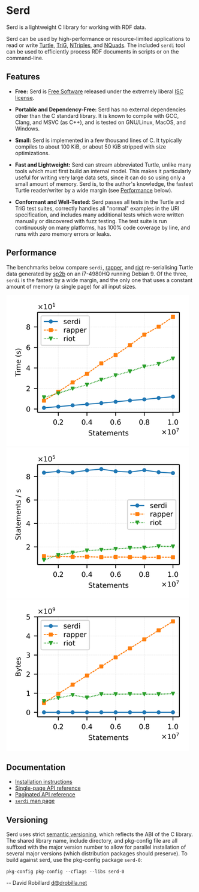 Serd
====

Serd is a lightweight C library for working with RDF data.

Serd can be used by high-performance or resource-limited applications to read
or write [Turtle][], [TriG][], [NTriples][], and [NQuads][].  The included
`serdi` tool can be used to efficiently process RDF documents in scripts or on
the command-line.

Features
--------

 * **Free:** Serd is [Free Software][] released under the extremely liberal
   [ISC license][].

 * **Portable and Dependency-Free:** Serd has no external dependencies other
   than the C standard library.  It is known to compile with GCC, Clang, and
   MSVC (as C++), and is tested on GNU/Linux, MacOS, and Windows.

 * **Small:** Serd is implemented in a few thousand lines of C.  It typically
   compiles to about 100 KiB, or about 50 KiB stripped with size optimizations.

 * **Fast and Lightweight:** Serd can stream abbreviated Turtle, unlike many
   tools which must first build an internal model.  This makes it particularly
   useful for writing very large data sets, since it can do so using only a
   small amount of memory.  Serd is, to the author's knowledge, the fastest
   Turtle reader/writer by a wide margin (see [Performance](#performance)
   below).

 * **Conformant and Well-Tested:** Serd passes all tests in the Turtle and TriG
   test suites, correctly handles all "normal" examples in the URI
   specification, and includes many additional tests which were written
   manually or discovered with fuzz testing.  The test suite is run
   continuously on many platforms, has 100% code coverage by line, and runs
   with zero memory errors or leaks.

Performance
-----------

The benchmarks below compare `serdi`, [rapper][], and [riot][] re-serialising
Turtle data generated by [sp2b][] on an i7-4980HQ running Debian 9.  Of the
three, `serdi` is the fastest by a wide margin, and the only one that uses a
constant amount of memory (a single page) for all input sizes.

![Time](doc/serdi-time.svg)
![Throughput](doc/serdi-throughput.svg)
![Memory](doc/serdi-memory.svg)

Documentation
-------------

 * [Installation instructions](INSTALL.md)
 * [Single-page API reference](https://drobilla.gitlab.io/serd/c/singlehtml)
 * [Paginated API reference](https://drobilla.gitlab.io/serd/c/html)
 * [`serdi` man page](https://drobilla.gitlab.io/serd/man/serdi.html)

Versioning
----------

Serd uses strict [semantic versioning](http://semver.org/), which reflects the
ABI of the C library.  The shared library name, include directory, and
pkg-config file are all suffixed with the major version number to allow for
parallel installation of several major versions (which distribution packages
should preserve).  To build against serd, use the pkg-config package `serd-0`:

    pkg-config pkg-config --cflags --libs serd-0

 -- David Robillard <d@drobilla.net>

[Turtle]: https://www.w3.org/TR/turtle/
[TriG]: https://www.w3.org/TR/trig/
[NTriples]: https://www.w3.org/TR/n-triples/
[NQuads]: https://www.w3.org/TR/n-quads/
[Free Software]: http://www.gnu.org/philosophy/free-sw.html
[ISC license]: http://opensource.org/licenses/isc
[rapper]: http://librdf.org/raptor/
[riot]: https://jena.apache.org/
[sp2b]: http://www2.informatik.uni-freiburg.de/~mschmidt/docs/sp2b.pdf
